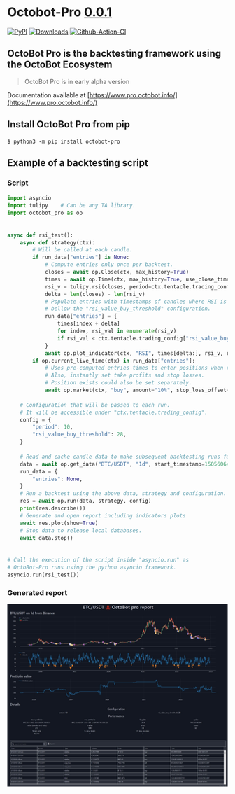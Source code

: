 # Octobot-Pro [0.0.1](https://github.com/Drakkar-Software/OctoBot-Pro/tree/master/CHANGELOG.md)
[![PyPI](https://img.shields.io/pypi/v/octobot-pro.svg)](https://pypi.python.org/pypi/octobot-pro/)
[![Downloads](https://pepy.tech/badge/octobot-pro/month)](https://pepy.tech/project/octobot-pro)
[![Github-Action-CI](https://github.com/Drakkar-Software/octobot-pro/workflows/octobot-pro-CI/badge.svg)](https://github.com/Drakkar-Software/octobot-pro/actions)

## OctoBot Pro is the backtesting framework using the OctoBot Ecosystem

> OctoBot Pro is in early alpha version

Documentation available at [https://www.pro.octobot.info/](https://www.pro.octobot.info/)


## Install OctoBot Pro from pip

``` {.sourceCode .bash}
$ python3 -m pip install octobot-pro
```

## Example of a backtesting script

### Script
``` python
import asyncio
import tulipy    # Can be any TA library.
import octobot_pro as op


async def rsi_test():
    async def strategy(ctx):
        # Will be called at each candle.
        if run_data["entries"] is None:
            # Compute entries only once per backtest.
            closes = await op.Close(ctx, max_history=True)
            times = await op.Time(ctx, max_history=True, use_close_time=True)
            rsi_v = tulipy.rsi(closes, period=ctx.tentacle.trading_config["period"])
            delta = len(closes) - len(rsi_v)
            # Populate entries with timestamps of candles where RSI is
            # bellow the "rsi_value_buy_threshold" configuration.
            run_data["entries"] = {
                times[index + delta]
                for index, rsi_val in enumerate(rsi_v)
                if rsi_val < ctx.tentacle.trading_config["rsi_value_buy_threshold"]
            }
            await op.plot_indicator(ctx, "RSI", times[delta:], rsi_v, run_data["entries"])
        if op.current_live_time(ctx) in run_data["entries"]:
            # Uses pre-computed entries times to enter positions when relevant.
            # Also, instantly set take profits and stop losses.
            # Position exists could also be set separately.
            await op.market(ctx, "buy", amount="10%", stop_loss_offset="-15%", take_profit_offset="25%")

    # Configuration that will be passed to each run.
    # It will be accessible under "ctx.tentacle.trading_config".
    config = {
        "period": 10,
        "rsi_value_buy_threshold": 28,
    }

    # Read and cache candle data to make subsequent backtesting runs faster.
    data = await op.get_data("BTC/USDT", "1d", start_timestamp=1505606400)
    run_data = {
        "entries": None,
    }
    # Run a backtest using the above data, strategy and configuration.
    res = await op.run(data, strategy, config)
    print(res.describe())
    # Generate and open report including indicators plots 
    await res.plot(show=True)
    # Stop data to release local databases.
    await data.stop()


# Call the execution of the script inside "asyncio.run" as
# OctoBot-Pro runs using the python asyncio framework.
asyncio.run(rsi_test())
```

### Generated report
![report-p1](https://raw.githubusercontent.com/Drakkar-Software/OctoBot-Pro/assets/images/report_1.jpg)
